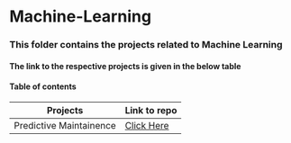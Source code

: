 # Machine-Learning

### This folder contains the projects related to Machine Learning
#### The link to the respective projects is given in the below table
#### Table of contents

| Projects  | Link to repo |
| ------------- | ------------- |
| Predictive Maintainence  |<a href="https://github.com/chandansy/Machine-Learning/tree/main/maintenance_prediction" target="_blank">Click Here</a> |

